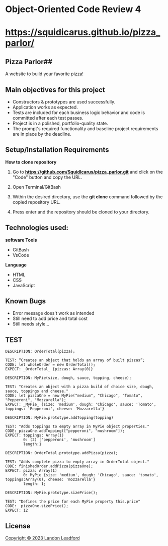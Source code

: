 # Object-Oriented Code Review 4

# https://squidicarus.github.io/pizza_parlor/

## Pizza Parlor##

A website to build your favorite pizza!

## Main objectives for this project

- Constructors & prototypes are used successfully.
- Application works as expected.
- Tests are included for each business logic behavior and code is committed after each test passes.
- Project is in a polished, portfolio-quality state.
- The prompt's required functionality and baseline project requirements are in place by the deadline.

## Setup/Installation Requirements

**How to clone repository**

1. Go to 
**https://github.com/SquidIcarus/pizza_parlor.git**
and click on the "Code" button and copy the URL.

2. Open Terminal/GitBash

3. Within the desired directory, use the **git clone** command followed by the copied repository URL.

4. Press enter and the repository should be cloned to your directory.



## Technologies used:

**software Tools**
- GitBash
- VsCode

**Language**
- HTML
- CSS
- JavaScript

## Known Bugs
- Error message does't work as intended
- Still need to add price and total cost
- Still needs style...

## TEST ##
```
DESCRIPTION: OrderTotal(pizza);

TEST: “Creates an object that holds an array of built pizzas”;
CODE: let wholeOrder = new OrderTotal();
EXPECT: _OrderTotal_ {pizzas: Array(0)}

DESCRIPTION: MyPie(size, dough, sauce, topping, cheese);

TEST: "Creates an object with a pizza build of choice size, dough, sauce, toppings and cheese."
CODE: let pizzaOne = new MyPie("medium", "Chicago", "Tomato", "Pepperoni", "Mozzarella");
EXPECT: _MyPie_ {size: 'medium', dough: 'Chicago', sauce: 'Tomato', toppings: 'Pepperoni', cheese: 'Mozzarella'}

DESCRIPTION: MyPie.prototype.addTopping(topping)

TEST: "Adds toppings to empty array in MyPie object properties."
CODE: pizzaOne.addTopping(["pepperoni", "mushroom"]);
EXPECT: toppings: Array(1)
        0: (2) ['pepperoni', 'mushroom']
        length:1

DESCRIPTION: OrderTotal.prototype.addPizza(pizza);

TEST: "Adds complete pizza to empty array in OrderTotal object."
CODE: finishedOrder.addPizza(pizzaOne);
EXPECT: pizza: Array(1)
        0: MyPie {size: 'medium', dough: 'Chicago', sauce: 'tomato', toppings:Array(0), cheese: 'mozzarella'}
        length: 1;

DESCRIPTION: MyPie.prototype.sizePrice();

TEST: "Defines the price for each MyPie property this.price"
CODE:  pizzaOne.sizePrice();
EXPECT: 12

```

## License
[Copyright © 2023 Landon Leadford](LICENSE.txt)